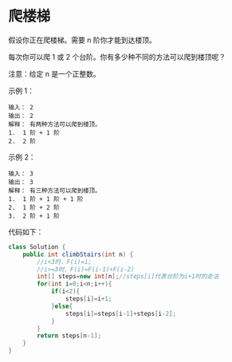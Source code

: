 # 爬楼梯
假设你正在爬楼梯。需要 n 阶你才能到达楼顶。

每次你可以爬 1 或 2 个台阶。你有多少种不同的方法可以爬到楼顶呢？

注意：给定 n 是一个正整数。

示例 1：

    输入： 2
    输出： 2
    解释： 有两种方法可以爬到楼顶。
    1.  1 阶 + 1 阶
    2.  2 阶
示例 2：

    输入： 3
    输出： 3
    解释： 有三种方法可以爬到楼顶。
    1.  1 阶 + 1 阶 + 1 阶
    2.  1 阶 + 2 阶
    3.  2 阶 + 1 阶 
代码如下：  
```java
class Solution {
    public int climbStairs(int n) {
        //i<3时，F(i)=i;
        //i>=3时，F(i)=F(i-1)+F(i-2)
        int[] steps=new int[n];//steps[i]代表台阶为i+1时的走法
        for(int i=0;i<n;i++){
            if(i<2){
                steps[i]=i+1;
            }else{
                steps[i]=steps[i-1]+steps[i-2];
            }
        }
        return steps[n-1];
    }
}
```
